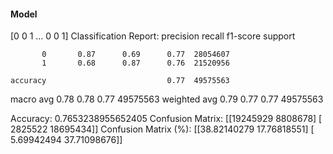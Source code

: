 #### Model
[0 0 1 ... 0 0 1]
Classification Report:
              precision    recall  f1-score   support

           0       0.87      0.69      0.77  28054607
           1       0.68      0.87      0.76  21520956

    accuracy                           0.77  49575563
   macro avg       0.78      0.78      0.77  49575563
weighted avg       0.79      0.77      0.77  49575563

Accuracy: 0.7653238955652405
Confusion Matrix:
[[19245929  8808678]
 [ 2825522 18695434]]
Confusion Matrix (%):
[[38.82140279 17.76818551]
 [ 5.69942494 37.71098676]]
